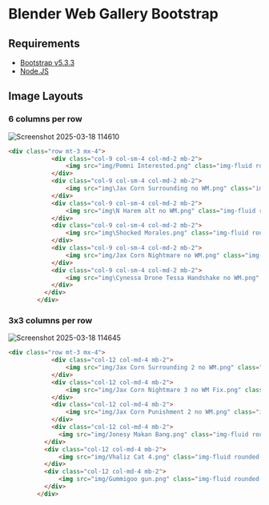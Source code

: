 # Blender Web Gallery Bootstrap

## Requirements
 - [Bootstrap v5.3.3](https://getbootstrap.com/)
 - [Node.JS](https://nodejs.org/en)


## Image Layouts

### 6 columns per row

![Screenshot 2025-03-18 114610](https://github.com/user-attachments/assets/38d84e22-6f0d-4881-95e6-1ba1c73ed65e)

```HTML
<div class="row mt-3 mx-4">      
            <div class="col-9 col-sm-4 col-md-2 mb-2"> 
                <img src="img/Pomni Interested.png" class="img-fluid rounded-4">
            </div>
            <div class="col-9 col-sm-4 col-md-2 mb-2">
                <img src="img\Jax Corn Surrounding no WM.png" class="img-fluid rounded-4">
            </div>
            <div class="col-9 col-sm-4 col-md-2 mb-2">
                <img src="img\N Harem alt no WM.png" class="img-fluid rounded-4">
            </div>
            <div class="col-9 col-sm-4 col-md-2 mb-2">
                <img src="img\Shocked Morales.png" class="img-fluid rounded-4">
            </div>
            <div class="col-9 col-sm-4 col-md-2 mb-2">
                <img src="img/Jax Corn Nightmare no WM.png" class="img-fluid rounded-4">
            </div>
            <div class="col-9 col-sm-4 col-md-2 mb-2">
                <img src="img\Cynessa Drone Tessa Handshake no WM.png" class="img-fluid rounded-4">
            </div>
          </div>
        </div>
```

### 3x3 columns per row 

![Screenshot 2025-03-18 114645](https://github.com/user-attachments/assets/c637dcd9-6f40-425c-a482-cf926b097573)

```HTML
<div class="row mt-3 mx-4"> 
            <div class="col-12 col-md-4 mb-2"> 
                <img src="img/Jax Corn Surrounding 2 no WM.png" class="img-fluid rounded-4">
            </div>
            <div class="col-12 col-md-4 mb-2">
                <img src="img/Jax Corn Nightmare 3 no WM Fix.png" class="img-fluid rounded-4">
            </div>
            <div class="col-12 col-md-4 mb-2">
                <img src="img/Jax Corn Punishment 2 no WM.png" class="img-fluid rounded-4">
            </div>
            <div class="col-12 col-md-4 mb-2">
              <img src="img/Jonesy Makan Bang.png" class="img-fluid rounded-4">
          </div>
          <div class="col-12 col-md-4 mb-2">
              <img src="img/Vhaliz Cat 4.png" class="img-fluid rounded-4">
          </div>
          <div class="col-12 col-md-4 mb-2">
              <img src="img/Gummigoo gun.png" class="img-fluid rounded-4">
          </div>
        </div> 
```
